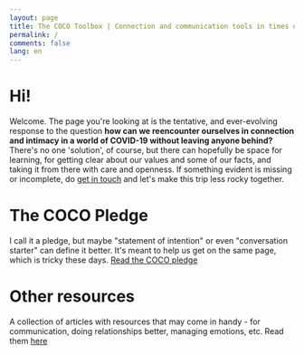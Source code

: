 ```yaml
---
layout: page
title: The COCO Toolbox | Connection and communication tools in times of COVID-19
permalink: /
comments: false
lang: en
---
```


# Hi!

Welcome. The page you're looking at is the tentative, and ever-evolving response to the question **how can we reencounter ourselves in connection and intimacy in a world of COVID-19 without leaving anyone behind?** There's no one 'solution', of course, but there can hopefully be space for learning, for getting clear about our values and some of our facts, and taking it from there with care and openness. If something evident is missing or incomplete, do [get in touch]({{site.baseurl}}/contact) and let's make this trip less rocky together.

# The COCO Pledge


I call it a pledge, but maybe "statement of intention" or even "conversation starter" can define it better. It's meant to help us get on the same page, which is tricky these days.
<a class="btn btn-primary" href="{{site.baseurl}}/pledge">Read the COCO pledge</a>


# Other resources
A collection of articles with resources that may come in handy - for communication, doing relationships better, managing emotions, etc. Read them [here]({{site.baseurl}}/resources)